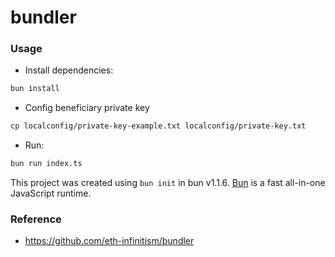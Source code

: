 # bundler

### Usage

- Install dependencies:

```bash
bun install
```

- Config beneficiary private key

```bash
cp localconfig/private-key-example.txt localconfig/private-key.txt
```

- Run:

```bash
bun run index.ts
```

This project was created using `bun init` in bun v1.1.6. [Bun](https://bun.sh) is a fast all-in-one JavaScript runtime.

### Reference

- https://github.com/eth-infinitism/bundler
